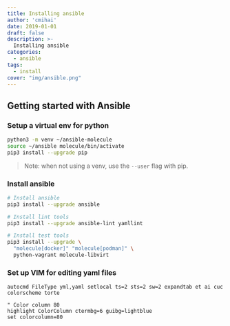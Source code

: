 ```yaml
---
title: Installing ansible
author: 'cmihai'
date: 2019-01-01
draft: false
description: >-
  Installing ansible
categories:
  - ansible
tags:
  - install
cover: "img/ansible.png"
---
```


## Getting started with Ansible

### Setup a virtual env for python

```bash
python3 -m venv ~/ansible-molecule
source ~/ansible molecule/bin/activate
pip3 install --upgrade pip
```

> Note: when not using a venv, use the `--user` flag with pip.

### Install ansible

```bash
# Install ansible
pip3 install --upgrade ansible

# Install lint tools
pip3 install --upgrade ansible-lint yamllint

# Install test tools
pip3 install --upgrade \
  "molecule[docker]" "molecule[podman]" \
  python-vagrant molecule-libvirt
```

### Set up VIM for editing yaml files

```vimrc
autocmd FileType yml,yaml setlocal ts=2 sts=2 sw=2 expandtab et ai cuc
colorscheme torte

" Color column 80
highlight ColorColumn ctermbg=6 guibg=lightblue
set colorcolumn=80
```
